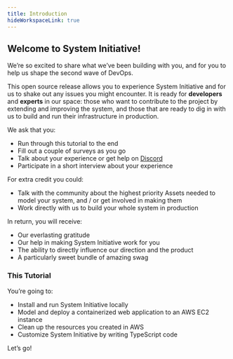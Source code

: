 ```yaml
---
title: Introduction
hideWorkspaceLink: true
---
```


## Welcome to System Initiative!

We’re so excited to share what we’ve been building with you, and for you to help us shape the second wave of DevOps.

This open source release allows you to experience System Initiative and for us to shake out any issues you might encounter. It is ready for **developers** and **experts** in our space: those who want to contribute to the project by extending and improving the system, and those that are ready to dig in with us to build and run their infrastructure in production.  

We ask that you:

* Run through this tutorial to the end
* Fill out a couple of surveys as you go
* Talk about your experience or get help on [Discord](https://discord.com/invite/r7UUwjs3)
* Participate in a short interview about your experience

For extra credit you could: 
* Talk with the community about the highest priority Assets needed to model your system, and / or get involved in making them
* Work directly with us to build your whole system in production

In return, you will receive:

  * Our everlasting gratitude
  * Our help in making System Initiative work for you 
  * The ability to directly influence our direction and the product
  * A particularly sweet bundle of amazing swag

### This Tutorial 

You’re going to:
* Install and run System Initiative locally
* Model and deploy a containerized web application to an AWS EC2 instance
* Clean up the resources you created in AWS
* Customize System Initiative by writing TypeScript code

Let’s go!
